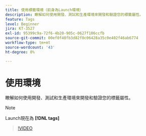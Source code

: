 ```yaml
---
title: 使用標籤環境（前身為Launch環境）
description: 瞭解如何使用開發、測試和生產環境來開發和驗證您的標籤屬性。
feature: Tags
level: Beginner
jira: KT-3527
exl-id: 95399c9a-72f6-4b20-905c-0627f106ccfb
source-git-commit: 00ef0f40fb3d82f0c06428a35c0e402f46ab6774
workflow-type: tm+mt
source-wordcount: '43'
ht-degree: 0%

---
```


# 使用環境

瞭解如何使用開發、測試和生產環境來開發和驗證您的標籤屬性。

>[!NOTE]
>
> Launch現在為 **[!DNL tags]**

>[!VIDEO](https://video.tv.adobe.com/v/28729/?learn=on)

